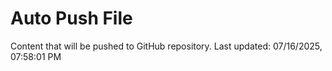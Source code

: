 # Auto Push File

Content that will be pushed to GitHub repository.
Last updated: 07/16/2025, 07:58:01 PM